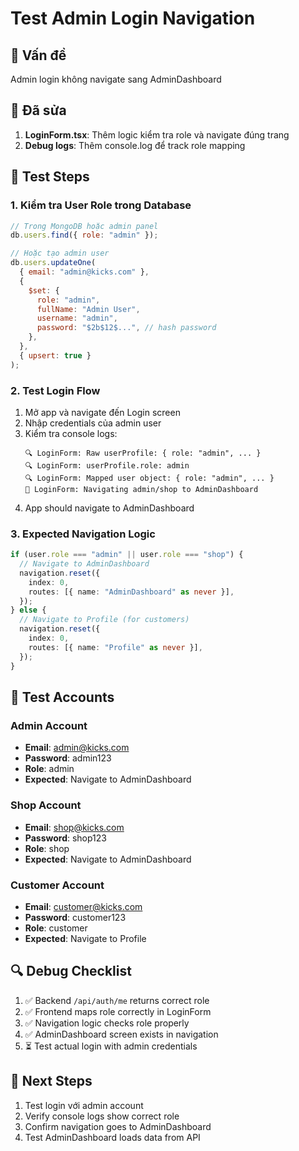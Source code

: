 # Test Admin Login Navigation

## 🐛 Vấn đề

Admin login không navigate sang AdminDashboard

## 🔧 Đã sửa

1. **LoginForm.tsx**: Thêm logic kiểm tra role và navigate đúng trang
2. **Debug logs**: Thêm console.log để track role mapping

## 🧪 Test Steps

### 1. Kiểm tra User Role trong Database

```javascript
// Trong MongoDB hoặc admin panel
db.users.find({ role: "admin" });

// Hoặc tạo admin user
db.users.updateOne(
  { email: "admin@kicks.com" },
  {
    $set: {
      role: "admin",
      fullName: "Admin User",
      username: "admin",
      password: "$2b$12$...", // hash password
    },
  },
  { upsert: true }
);
```

### 2. Test Login Flow

1. Mở app và navigate đến Login screen
2. Nhập credentials của admin user
3. Kiểm tra console logs:
   ```
   🔍 LoginForm: Raw userProfile: { role: "admin", ... }
   🔍 LoginForm: userProfile.role: admin
   🔍 LoginForm: Mapped user object: { role: "admin", ... }
   🚀 LoginForm: Navigating admin/shop to AdminDashboard
   ```
4. App should navigate to AdminDashboard

### 3. Expected Navigation Logic

```typescript
if (user.role === "admin" || user.role === "shop") {
  // Navigate to AdminDashboard
  navigation.reset({
    index: 0,
    routes: [{ name: "AdminDashboard" as never }],
  });
} else {
  // Navigate to Profile (for customers)
  navigation.reset({
    index: 0,
    routes: [{ name: "Profile" as never }],
  });
}
```

## 📱 Test Accounts

### Admin Account

- **Email**: admin@kicks.com
- **Password**: admin123
- **Role**: admin
- **Expected**: Navigate to AdminDashboard

### Shop Account

- **Email**: shop@kicks.com
- **Password**: shop123
- **Role**: shop
- **Expected**: Navigate to AdminDashboard

### Customer Account

- **Email**: customer@kicks.com
- **Password**: customer123
- **Role**: customer
- **Expected**: Navigate to Profile

## 🔍 Debug Checklist

1. ✅ Backend `/api/auth/me` returns correct role
2. ✅ Frontend maps role correctly in LoginForm
3. ✅ Navigation logic checks role properly
4. ✅ AdminDashboard screen exists in navigation
5. ⏳ Test actual login with admin credentials

## 🚀 Next Steps

1. Test login với admin account
2. Verify console logs show correct role
3. Confirm navigation goes to AdminDashboard
4. Test AdminDashboard loads data from API
